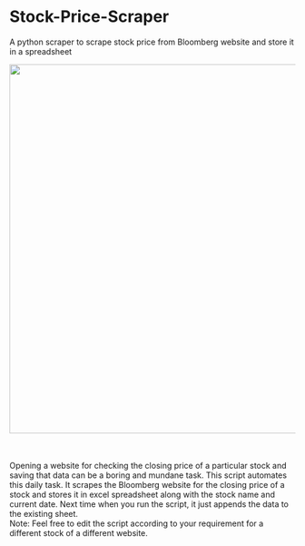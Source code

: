 # Stock-Price-Scraper
A python scraper to scrape stock price from Bloomberg website and store it in a spreadsheet
<br/>
<p align="center">
  <img src="http://4.bp.blogspot.com/--POGMPcheZQ/U3AFerYzrKI/AAAAAAAABDo/uNPZGsCpGAI/s1600/web+scraping+jime.jpg" width="650"/>
</p>
<br/>
<br/>
Opening a website for checking the closing price of a particular stock and saving that data can be a boring and mundane task. This script automates this daily task. It scrapes the Bloomberg website for the closing price of a stock and stores it in excel spreadsheet along with the stock name and current date. Next time when you run the script, it just appends the data to the existing sheet.
<br/>
Note: Feel free to edit the script according to your requirement for a different stock of a different website. 
